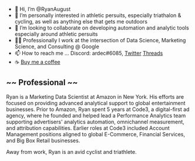 - 👋 Hi, I’m @RyanAugust 
- 👀 I’m personally interested in athletic persuits, especially triathalon & cycling, as well as anything else that gets me outdoors
- 💞️ I’m looking to collaborate on developing automation and analytic tools especially around athletic persuits
- 👨‍💻 Professionally I work at the intersection of Data Science, Marketing Science, and Consulting @ Google
- 📫 How to reach me ... Discord: ardec#6085, [Twitter](https://twitter.com/RyanAugust_) [Threads](https://www.threads.net/@ryan.aug)
- ☕ [Buy me a coffee](https://www.buymeacoffee.com/ryanduecker)

## ~~ Professional ~~

Ryan is a Marketing Data Scientist at Amazon in New York. His efforts are focused on providing advanced analytical support to global entertainment businesses.
Prior to Amazon, Ryan spent 5 years at Code3, a digital-first ad agency, where he founded and helped lead a Performance Analytics team supporting advertisers' analytics automation, omnichannel measurement, and attribution capabilities. Earlier roles at Code3 included Account Management positions aligned to global E-Commerce, Financial Services, and Big Box Retail businesses.

Away from work, Ryan is an avid cyclist and triathlete.
